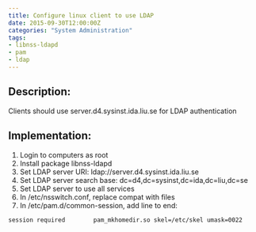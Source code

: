 ```yaml
---
title: Configure linux client to use LDAP
date: 2015-09-30T12:00:00Z
categories: "System Administration"
tags:
- libnss-ldapd
- pam
- ldap
---
```

## Description:
Clients should use server.d4.sysinst.ida.liu.se for LDAP authentication

## Implementation:
1. Login to computers as root
2. Install package libnss-ldapd
3. Set LDAP server URI: ldap://server.d4.sysinst.ida.liu.se
4. Set LDAP server search base: dc=d4,dc=sysinst,dc=ida,dc=liu,dc=se
5. Set LDAP server to use all services
6. In /etc/nsswitch.conf, replace compat with files
7. In /etc/pam.d/common-session, add line to end:

~~~
session required        pam_mkhomedir.so skel=/etc/skel umask=0022
~~~


